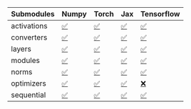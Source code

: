 | Submodules   | Numpy                                                                                                                           | Torch                                                                                                                           | Jax                                                                                                                             | Tensorflow                                                                                                                      |
|:-------------|:--------------------------------------------------------------------------------------------------------------------------------|:--------------------------------------------------------------------------------------------------------------------------------|:--------------------------------------------------------------------------------------------------------------------------------|:--------------------------------------------------------------------------------------------------------------------------------|
| activations  | <a href="https://github.com/unifyai/ivy/runs/8238350758?check_suite_focus=true" rel="noopener noreferrer" target="_blank">✅</a> | <a href="https://github.com/unifyai/ivy/runs/8238351907?check_suite_focus=true" rel="noopener noreferrer" target="_blank">✅</a> | <a href="https://github.com/unifyai/ivy/runs/8238352580?check_suite_focus=true" rel="noopener noreferrer" target="_blank">✅</a> | <a href="https://github.com/unifyai/ivy/runs/8238353244?check_suite_focus=true" rel="noopener noreferrer" target="_blank">✅</a> |
| converters   | <a href="https://github.com/unifyai/ivy/runs/8238350911?check_suite_focus=true" rel="noopener noreferrer" target="_blank">✅</a> | <a href="https://github.com/unifyai/ivy/runs/8238352029?check_suite_focus=true" rel="noopener noreferrer" target="_blank">✅</a> | <a href="https://github.com/unifyai/ivy/runs/8238352700?check_suite_focus=true" rel="noopener noreferrer" target="_blank">✅</a> | <a href="https://github.com/unifyai/ivy/runs/8238353360?check_suite_focus=true" rel="noopener noreferrer" target="_blank">✅</a> |
| layers       | <a href="https://github.com/unifyai/ivy/runs/8238351123?check_suite_focus=true" rel="noopener noreferrer" target="_blank">✅</a> | <a href="https://github.com/unifyai/ivy/runs/8238352149?check_suite_focus=true" rel="noopener noreferrer" target="_blank">✅</a> | <a href="https://github.com/unifyai/ivy/runs/8238352790?check_suite_focus=true" rel="noopener noreferrer" target="_blank">✅</a> | <a href="https://github.com/unifyai/ivy/runs/8238353425?check_suite_focus=true" rel="noopener noreferrer" target="_blank">✅</a> |
| modules      | <a href="https://github.com/unifyai/ivy/runs/8238351320?check_suite_focus=true" rel="noopener noreferrer" target="_blank">✅</a> | <a href="https://github.com/unifyai/ivy/runs/8238352238?check_suite_focus=true" rel="noopener noreferrer" target="_blank">✅</a> | <a href="https://github.com/unifyai/ivy/runs/8238352886?check_suite_focus=true" rel="noopener noreferrer" target="_blank">✅</a> | <a href="https://github.com/unifyai/ivy/runs/8238353507?check_suite_focus=true" rel="noopener noreferrer" target="_blank">✅</a> |
| norms        | <a href="https://github.com/unifyai/ivy/runs/8238351460?check_suite_focus=true" rel="noopener noreferrer" target="_blank">✅</a> | <a href="https://github.com/unifyai/ivy/runs/8238352316?check_suite_focus=true" rel="noopener noreferrer" target="_blank">✅</a> | <a href="https://github.com/unifyai/ivy/runs/8238352992?check_suite_focus=true" rel="noopener noreferrer" target="_blank">✅</a> | <a href="https://github.com/unifyai/ivy/runs/8238353576?check_suite_focus=true" rel="noopener noreferrer" target="_blank">✅</a> |
| optimizers   | <a href="https://github.com/unifyai/ivy/runs/8238351587?check_suite_focus=true" rel="noopener noreferrer" target="_blank">✅</a> | <a href="https://github.com/unifyai/ivy/runs/8238352384?check_suite_focus=true" rel="noopener noreferrer" target="_blank">✅</a> | <a href="https://github.com/unifyai/ivy/runs/8238353068?check_suite_focus=true" rel="noopener noreferrer" target="_blank">✅</a> | <a href="https://github.com/unifyai/ivy/runs/8238353649?check_suite_focus=true" rel="noopener noreferrer" target="_blank">❌</a> |
| sequential   | <a href="https://github.com/unifyai/ivy/runs/8238351738?check_suite_focus=true" rel="noopener noreferrer" target="_blank">✅</a> | <a href="https://github.com/unifyai/ivy/runs/8238352476?check_suite_focus=true" rel="noopener noreferrer" target="_blank">✅</a> | <a href="https://github.com/unifyai/ivy/runs/8238353168?check_suite_focus=true" rel="noopener noreferrer" target="_blank">✅</a> | <a href="https://github.com/unifyai/ivy/runs/8238353736?check_suite_focus=true" rel="noopener noreferrer" target="_blank">✅</a> |